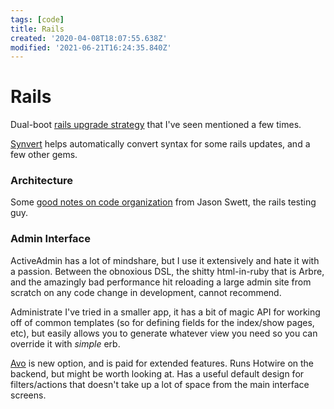 ```yaml
---
tags: [code]
title: Rails
created: '2020-04-08T18:07:55.638Z'
modified: '2021-06-21T16:24:35.840Z'
---
```


# Rails

Dual-boot [rails upgrade strategy](https://www.fastruby.io/blog/rails/upgrade/our-rails-upgrade-process.html) that I've seen mentioned a few times.

[Synvert](https://github.com/xinminlabs/synvert) helps automatically convert syntax for some rails updates, and a few other gems.

### Architecture

Some [good notes on code organization](https://www.codewithjason.com/organize-rails-apps/) from Jason Swett, the rails testing guy.

### Admin Interface

ActiveAdmin has a lot of mindshare, but I use it extensively and hate it with a passion. Between the obnoxious DSL, the shitty html-in-ruby that is Arbre, and the amazingly bad performance hit reloading a large admin site from scratch on any code change in development, cannot recommend.

Administrate I've tried in a smaller app, it has a bit of magic API for working off of common templates (so for defining fields for the index/show pages, etc), but easily allows you to generate whatever view you need so you can override it with _simple_ erb.

[Avo](https://avohq.io/) is new option, and is paid for extended features. Runs Hotwire on the backend, but might be worth looking at. Has a useful default design for filters/actions that doesn't take up a lot of space from the main interface screens.

